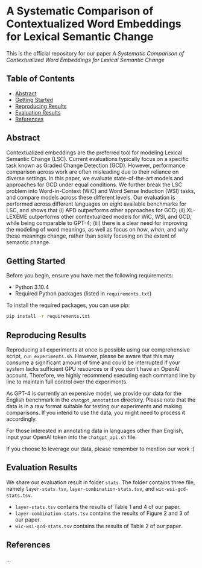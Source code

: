 # A Systematic Comparison of Contextualized Word Embeddings for Lexical Semantic Change

This is the official repository for our paper _A Systematic Comparison of Contextualized Word Embeddings for Lexical Semantic Change_

## Table of Contents

- [Abstract](#abstract)
- [Getting Started](#getting-started)
- [Reproducing Results](#reproducing-results)
- [Evaluation Results](#evaluation-results)
- [References](#references)

## Abstract
Contextualized embeddings are the preferred tool for modeling Lexical Semantic Change (LSC). Current evaluations typically focus on a specific task known as Graded Change Detection (GCD). However, performance comparison across work are often misleading due to their reliance on diverse settings. In this paper, we evaluate state-of-the-art models and approaches for GCD under equal conditions. We further break the LSC problem into Word-in-Context (WiC) and Word Sense Induction (WSI) tasks, and compare models across these different levels. Our evaluation is performed across different languages on eight available benchmarks for LSC, and shows that (i) APD outperforms other approaches for GCD; (ii) XL-LEXEME outperforms other contextualized models for WiC, WSI, and GCD, while being comparable to GPT-4; (iii) there is a clear need for improving the modeling of word meanings, as well as focus on _how_, _when_, and _why_ these meanings change, rather than solely focusing on the extent of semantic change.

## Getting Started
Before you begin, ensure you have met the following requirements:

- Python 3.10.4
- Required Python packages (listed in `requirements.txt`)

To install the required packages, you can use pip:

```bash
pip install -r requirements.txt
```
## Reproducing Results
Reproducing all experiments at once is possible using our comprehensive script, ```run_experiments.sh```. However, please be aware that this may consume a significant amount of time and could be interrupted if your system lacks sufficient GPU resources or if you don't have an OpenAI account. Therefore, we highly recommend executing each command line by line to maintain full control over the experiments.

As GPT-4 is currently an expensive model, we provide our data for the English benchmark in the ```chatgpt_annotation``` directory. Please note that the data is in a raw format suitable for testing our experiments and making comparisons. If you intend to use the data, you might need to process it accordingly.

For those interested in annotating data in languages other than English, input your OpenAI token into the ```chatgpt_api.sh``` file.

If you choose to leverage our data, please remember to mention our work :)

## Evaluation Results
We share our evaluation result in folder ```stats```. The folder contains three file, namely ```layer-stats.tsv```, ```layer-combination-stats.tsv```, and ```wic-wsi-gcd-stats.tsv```.

- ```layer-stats.tsv``` contains the results of Table 1 and 4 of our paper.
- ```layer-combination-stats.tsv``` contains the results of Figure 2 and 3 of our paper.
- ```wic-wsi-gcd-stats.tsv``` contains the results of Table 2 of our paper.

## References
...

